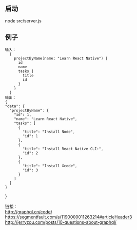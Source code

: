 
## 启动
node src/server.js

## 例子 
    输入：  
      {
        projectByName(name: "Learn React Native") {
          id
          name
          tasks {
            title
            id
          }
        }
      }
    输出： 
    {
    "data": {
      "projectByName": {
        "id": 1,
        "name": "Learn React Native",
        "tasks": [
          {
            "title": "Install Node",
            "id": 1
          },
          {
            "title": "Install React Native CLI:",
            "id": 2
          },
          {
            "title": "Install Xcode",
            "id": 3
          }
        ]
      }
    }
}


链接：  
http://graphql.cn/code/
https://segmentfault.com/a/1190000011263214#articleHeader3  
http://jerryzou.com/posts/10-questions-about-graphql/  
